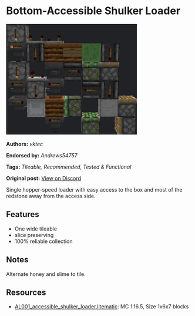 # Bottom-Accessible Shulker Loader
<img alt="unknown.png" src="images/unknown.png?raw=1" height="300px">

**Authors:** *vktec*

**Endorsed by:** *Andrews54757*

**Tags:** *Tileable, Recommended, Tested & Functional*

**Original post:** [View on Discord](https://discord.com/channels/1375556143186837695/1388316690047045673)

Single hopper-speed loader with easy access to the box and most of the redstone away from the access side.

## Features
- One wide tileable
- slice preserving
- 100% reliable collection

## Notes
Alternate honey and slime to tile.

## Resources
- [AL001_accessible_shulker_loader.litematic](attachments/AL001_accessible_shulker_loader.litematic): MC 1.16.5, Size 1x6x7 blocks
